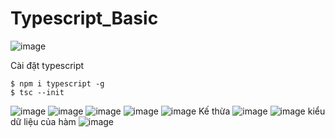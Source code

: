 # Typescript_Basic
![image](https://github.com/ductandev/Typescript_Basic/assets/42485856/1adf4e11-5b98-4ea5-a7b0-f03d8f8b9a88)

Cài đặt typescript
```
$ npm i typescript -g
$ tsc --init
```
![image](https://github.com/ductandev/Typescript_Basic/assets/42485856/a46928df-72b2-4e31-8eae-3b8944f777d1)
![image](https://github.com/ductandev/Typescript_Basic/assets/42485856/0f8604bd-54bd-4786-93a4-f05fa724632a)
![image](https://github.com/ductandev/Typescript_Basic/assets/42485856/17b29aef-53dc-4897-b0e8-8f30acc4a0b0)
![image](https://github.com/ductandev/Typescript_Basic/assets/42485856/e2bfd11b-0429-49a3-89e3-5737cfdb0cc1)
![image](https://github.com/ductandev/Typescript_Basic/assets/42485856/ea26d2ae-2c1a-46bd-b961-7af91946209e)
Kế thừa
![image](https://github.com/ductandev/Typescript_Basic/assets/42485856/033a1f88-9151-48e4-9fa4-143668494eb4)
![image](https://github.com/ductandev/Typescript_Basic/assets/42485856/6f485312-68e5-4002-98de-cf2e8abb6a30)
kiểu dữ liệu của hàm
![image](https://github.com/ductandev/Typescript_Basic/assets/42485856/1c1cf1c3-eb2a-452e-9003-76f30cde1276)


